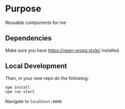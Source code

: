 # Purpose

Reusable components for me

## Dependencies

Make sure you have https://open-props.style/ installed.

## Local Development

Then, in your new repo do the following:

```bash
npm install
npm run start
```

Navigate to `localhost:8000`
